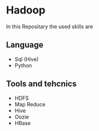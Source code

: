 # Hadoop

In this Repositary the used skills are

## Language
* Sql (Hive)
* Python

## Tools and tehcnics
* HDFS
* Map Reduce
* Hive
* Oozie
* HBase
